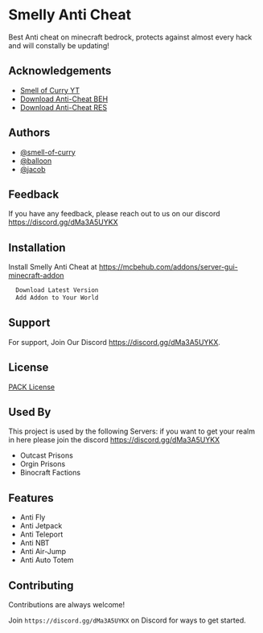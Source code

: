 
# Smelly Anti Cheat

Best Anti cheat on minecraft bedrock, protects against almost every hack and will constally be updating!


## Acknowledgements

 - [Smell of Curry YT](https://www.youtube.com/c/SmellofCurry)
 - [Download Anti-Cheat BEH](https://link-to.net/214841/smellyanticheatmcpack)
 - [Download Anti-Cheat RES](https://file-link.net/214841/resmcpack)

  
## Authors

- [@smell-of-curry](https://github.com/smell-of-curry)
- [@balloon](https://github.com/balloon)
- [@jacob](https://github.com/jacob)

  
## Feedback

If you have any feedback, please reach out to us on our discord https://discord.gg/dMa3A5UYKX

  
## Installation

Install Smelly Anti Cheat at https://mcbehub.com/addons/server-gui-minecraft-addon

```bash
  Download Latest Version
  Add Addon to Your World
```
        
## Support

For support, Join Our Discord https://discord.gg/dMa3A5UYKX.

  
## License

[PACK License](License.md)

  
## Used By

This project is used by the following Servers:
if you want to get your realm in here please join the discord https://discord.gg/dMa3A5UYKX

- Outcast Prisons
- Orgin Prisons
- Binocraft Factions

  
## Features

- Anti Fly 
- Anti Jetpack
- Anti Teleport
- Anti NBT
- Anti Air-Jump
- Anti Auto Totem
  
## Contributing

Contributions are always welcome!  

Join `https://discord.gg/dMa3A5UYKX` on Discord for ways to get started.

  
